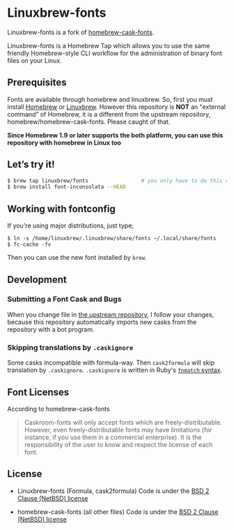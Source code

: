 # Linuxbrew-fonts

Linuxbrew-fonts is a fork of [homebrew-cask-fonts](https://github.com/Caskroom/homebrew-fonts/).

Linuxbrew-fonts is a Homebrew Tap which allows you to use the same friendly Homebrew-style CLI workflow for the administration of binary font files on your Linux.

## Prerequisites

Fonts are available through homebrew and linuxbrew. So, first you must install [Homebrew](http://brew.sh) or [Linuxbrew](http://linuxbrew.sh). However this repository is **NOT** an "external command” of Homebrew, it is a different from the upstream repository, homebrew/homebrew-cask-fonts. Please caught of that.

**Since Homebrew 1.9 or later supports the both platform, you can use this repository with homebrew in Linux too**

## Let’s try it!

```bash
$ brew tap linuxbrew/fonts                 # you only have to do this once!
$ brew install font-inconsolata --HEAD
```

## Working with fontconfig

If you're using major distributions, just type;

```
$ ln -s /home/linuxbrew/.linuxbrew/share/fonts ~/.local/share/fonts
$ fc-cache -fv
```

Then you can use the new font installed by `brew`.

## Development

### Submitting a Font Cask and Bugs

When you change file in [the upstream repository](https://github.com/homebrew/homebrew-cask-fonts/),
I follow your changes, because this repository automatically imports new casks from the repository with a bot program.

### Skipping translations by `.caskignore`

Some casks incompatible with formula-way.
Then `cask2formula` will skip translation by `.caskignore`.
`.caskignore` is written in Ruby's [`fnmatch` syntax](https://docs.ruby-lang.org/en/2.6.0/File.html#method-c-fnmatch).

## Font Licenses

According to homebrew-cask-fonts

> Caskroom-fonts will only accept fonts which are freely-distributable. However, even freely-distributable fonts may have limitations (for instance, if you use them in a commercial enterprise). It is the responsibility of the user to know and respect the license of each font.

## License

- Linuxbrew-fonts (Formula, cask2formula)
    Code is under the [BSD 2 Clause (NetBSD) license](https://github.com/caskroom/homebrew-fonts/blob/master/LICENSE.2)

- homebrew-cask-fonts (all other files)
    Code is under the [BSD 2 Clause (NetBSD) license](https://github.com/caskroom/homebrew-fonts/blob/master/LICENSE.1)
